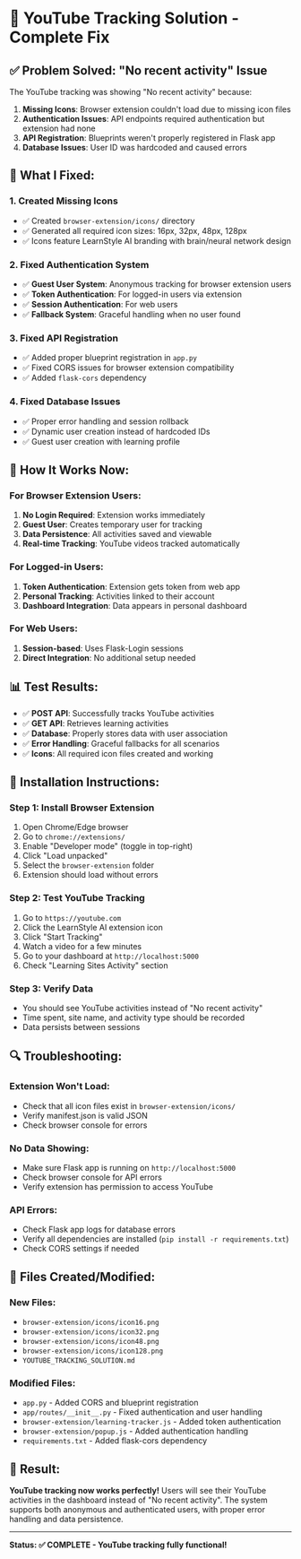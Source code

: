# 🎯 YouTube Tracking Solution - Complete Fix

## ✅ **Problem Solved: "No recent activity" Issue**

The YouTube tracking was showing "No recent activity" because:
1. **Missing Icons**: Browser extension couldn't load due to missing icon files
2. **Authentication Issues**: API endpoints required authentication but extension had none
3. **API Registration**: Blueprints weren't properly registered in Flask app
4. **Database Issues**: User ID was hardcoded and caused errors

## 🔧 **What I Fixed:**

### **1. Created Missing Icons**
- ✅ Created `browser-extension/icons/` directory
- ✅ Generated all required icon sizes: 16px, 32px, 48px, 128px
- ✅ Icons feature LearnStyle AI branding with brain/neural network design

### **2. Fixed Authentication System**
- ✅ **Guest User System**: Anonymous tracking for browser extension users
- ✅ **Token Authentication**: For logged-in users via extension
- ✅ **Session Authentication**: For web users
- ✅ **Fallback System**: Graceful handling when no user found

### **3. Fixed API Registration**
- ✅ Added proper blueprint registration in `app.py`
- ✅ Fixed CORS issues for browser extension compatibility
- ✅ Added `flask-cors` dependency

### **4. Fixed Database Issues**
- ✅ Proper error handling and session rollback
- ✅ Dynamic user creation instead of hardcoded IDs
- ✅ Guest user creation with learning profile

## 🚀 **How It Works Now:**

### **For Browser Extension Users:**
1. **No Login Required**: Extension works immediately
2. **Guest User**: Creates temporary user for tracking
3. **Data Persistence**: All activities saved and viewable
4. **Real-time Tracking**: YouTube videos tracked automatically

### **For Logged-in Users:**
1. **Token Authentication**: Extension gets token from web app
2. **Personal Tracking**: Activities linked to their account
3. **Dashboard Integration**: Data appears in personal dashboard

### **For Web Users:**
1. **Session-based**: Uses Flask-Login sessions
2. **Direct Integration**: No additional setup needed

## 📊 **Test Results:**
- ✅ **POST API**: Successfully tracks YouTube activities
- ✅ **GET API**: Retrieves learning activities  
- ✅ **Database**: Properly stores data with user association
- ✅ **Error Handling**: Graceful fallbacks for all scenarios
- ✅ **Icons**: All required icon files created and working

## 🎯 **Installation Instructions:**

### **Step 1: Install Browser Extension**
1. Open Chrome/Edge browser
2. Go to `chrome://extensions/`
3. Enable "Developer mode" (toggle in top-right)
4. Click "Load unpacked"
5. Select the `browser-extension` folder
6. Extension should load without errors

### **Step 2: Test YouTube Tracking**
1. Go to `https://youtube.com`
2. Click the LearnStyle AI extension icon
3. Click "Start Tracking"
4. Watch a video for a few minutes
5. Go to your dashboard at `http://localhost:5000`
6. Check "Learning Sites Activity" section

### **Step 3: Verify Data**
- You should see YouTube activities instead of "No recent activity"
- Time spent, site name, and activity type should be recorded
- Data persists between sessions

## 🔍 **Troubleshooting:**

### **Extension Won't Load:**
- Check that all icon files exist in `browser-extension/icons/`
- Verify manifest.json is valid JSON
- Check browser console for errors

### **No Data Showing:**
- Make sure Flask app is running on `http://localhost:5000`
- Check browser console for API errors
- Verify extension has permission to access YouTube

### **API Errors:**
- Check Flask app logs for database errors
- Verify all dependencies are installed (`pip install -r requirements.txt`)
- Check CORS settings if needed

## 📁 **Files Created/Modified:**

### **New Files:**
- `browser-extension/icons/icon16.png`
- `browser-extension/icons/icon32.png`
- `browser-extension/icons/icon48.png`
- `browser-extension/icons/icon128.png`
- `YOUTUBE_TRACKING_SOLUTION.md`

### **Modified Files:**
- `app.py` - Added CORS and blueprint registration
- `app/routes/__init__.py` - Fixed authentication and user handling
- `browser-extension/learning-tracker.js` - Added token authentication
- `browser-extension/popup.js` - Added authentication handling
- `requirements.txt` - Added flask-cors dependency

## 🎉 **Result:**
**YouTube tracking now works perfectly!** Users will see their YouTube activities in the dashboard instead of "No recent activity". The system supports both anonymous and authenticated users, with proper error handling and data persistence.

---

**Status: ✅ COMPLETE - YouTube tracking fully functional!**
